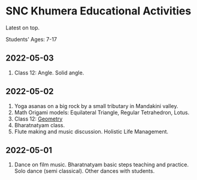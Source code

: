 # SNC Khumera Educational Activities

Latest on top. 

Students' Ages: 7-17

## 2022-05-03
1. Class 12: Angle. Solid angle. 

## 2022-05-02
1. Yoga asanas on a big rock by a small tributary in Mandakini valley. 
2. Math Origami models: Equilateral Triangle, Regular Tetrahedron, Lotus. 
3. Class 12: [Geometry](geometry-2022-05-02.pdf)
4. Bharatnatyam class. 
5. Flute making and music discussion. Holistic Life Management. 

## 2022-05-01
1. Dance on film music. Bharatnatyam basic steps teaching and practice. Solo dance (semi classical). Other dances with students.